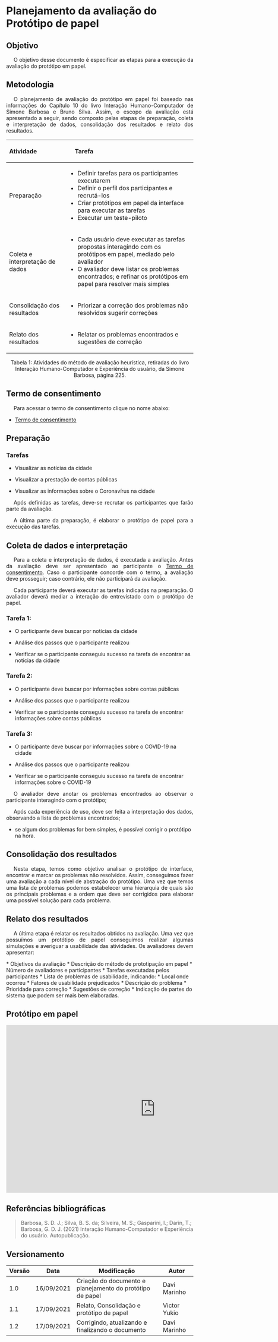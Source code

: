 # Planejamento da avaliação do Protótipo de papel
 
## Objetivo
<p style="text-indent: 20px; text-align: justify">
O objetivo desse documento é especificar as etapas para a execução da avaliação do protótipo em papel.
</p>
 
## Metodologia
<p style="text-indent: 20px; text-align: justify">
O planejamento de avaliação do protótipo em papel foi baseado nas informações do Capítulo 10 do livro Interação Humano-Computador de Simone Barbosa e Bruno Silva. Assim, o escopo da avaliação está apresentado a seguir, sendo composto pelas etapas de preparação, coleta e interpretação de dados, consolidação dos resultados e relato dos resultados.
</p>
 
| Atividade | <p style="text-indent: 20px;">Tarefa</p> |
|:--|:---|
| Preparação | <ul><li>Definir tarefas para os participantes executarem</li> <li>Definir o perfil dos participantes e recrutá-los</li><li>Criar protótipos em papel da interface para executar as tarefas</li><li>Executar um teste-piloto</li></ul> |
| Coleta e interpretação de dados |  <ul><li>Cada usuário deve executar as tarefas propostas interagindo com os protótipos em papel, mediado pelo avaliador</li><li>O avaliador deve listar os problemas encontrados; e refinar os protótipos em papel para resolver mais simples</li> </ul> |
| Consolidação dos resultados | <ul><li>Priorizar a correção dos problemas não resolvidos sugerir correções</li></ul> |
| Relato dos resultados | <ul><li>Relatar os problemas encontrados e sugestões de correção</li></ul> |
 
<center>
<figcaption>Tabela 1: Atividades do método de avaliação heurística, retiradas do livro Interação Humano-Computador e Experiência do usuário, da Simone Barbosa, página 225.</figcaption>
</center>
 
## Termo de consentimento
<p style="text-indent: 20px; text-align: justify">
Para acessar o termo de consentimento clique no nome abaixo:
</p>
 
- <p><a href="../termo-de-consentimento">Termo de consentimento</a></p>
 
## Preparação
 
### Tarefas
 
<ul><li>Visualizar as notícias da cidade</li></ul>
<ul><li>Visualizar a prestação de contas públicas</li></ul>
<ul><li>Visualizar as informações sobre o Coronavírus na cidade</li></ul>
 
<p style="text-indent: 20px; text-align: justify">
Após definidas as tarefas, deve-se recrutar os participantes que farão parte da avaliação.
</p>
 
<p style="text-indent: 20px; text-align: justify">
A última parte da preparação, é elaborar o protótipo de papel para a execução das tarefas.
</p>
 
## Coleta de dados e interpretação
 
<p style="text-indent: 20px; text-align: justify">
Para a coleta e interpretação de dados, é executada a avaliação. Antes da avaliação deve ser apresentado ao participante o <a href="../termo-de-consentimento">Termo de consentimento</a>. Caso o participante concorde com o termo, a avaliação deve prosseguir; caso contrário, ele não participará da avaliação.
</p>
 
<p style="text-indent: 20px; text-align: justify">
Cada participante deverá executar as tarefas indicadas na preparação. O avaliador deverá mediar a interação do entrevistado com o protótipo de papel.
</p>
 
### Tarefa 1:
<ul><li>O participante deve buscar por notícias da cidade</li></ul>
<ul><li>Análise dos passos que o participante realizou</li></ul>
<ul><li>Verificar se o participante conseguiu sucesso na tarefa de encontrar as noticias da cidade</li></ul>
 
### Tarefa 2:
<ul><li>O participante deve buscar por informações sobre contas públicas</li></ul>
<ul><li>Análise dos passos que o participante realizou</li></ul>
<ul><li>Verificar se o participante conseguiu sucesso na tarefa de encontrar informações sobre contas públicas</li></ul>
 
### Tarefa 3:
<ul><li>O participante deve buscar por informações sobre o COVID-19 na cidade</li></ul>
<ul><li>Análise dos passos que o participante realizou</li></ul>
<ul><li>Verificar se o participante conseguiu sucesso na tarefa de encontrar informações sobre o COVID-19</li></ul>
 
<p style="text-indent: 20px; text-align: justify">
O avaliador deve anotar os problemas encontrados ao observar o participante interagindo com o protótipo;
</p>
 
<p style="text-indent: 20px; text-align: justify">
Após cada experiência de uso, deve ser feita a interpretação dos dados, observando a lista de problemas encontrados;
<ul><li>se algum dos problemas for bem simples, é possível corrigir o protótipo na hora.</li></ul>
</p>
 
## Consolidação dos resultados
 
<p style="text-indent: 20px; text-align: justify">
Nesta etapa, temos como objetivo analisar o protótipo de interface, encontrar e marcar os problemas não resolvidos. Assim, conseguimos fazer uma avaliação a cada nível de abstração do protótipo. Uma vez que temos uma lista de problemas podemos estabelecer uma hierarquia de quais são os principais problemas e a ordem que deve ser corrigidos para elaborar uma possível solução para cada problema.   
</p>
 
## Relato dos resultados
 
<p style="text-indent: 20px; text-align: justify">
A última etapa é relatar os resultados obtidos na avaliação. Uma vez que possuímos um protótipo de papel conseguimos realizar algumas simulações e averiguar a usabilidade das atividades. Os avaliadores devem apresentar:
</p>
* Objetivos da avaliação
* Descrição do método de prototipação em papel
* Número de avaliadores e participantes
* Tarefas executadas pelos participantes
* Lista de problemas de usabilidade, indicando:
    * Local onde ocorreu
    * Fatores de usabilidade prejudicados
    * Descrição do problema
    * Prioridade para correção
    * Sugestões de correção
* Indicação de partes do sistema que podem ser mais bem elaboradas.
 
## Protótipo em papel
 
<iframe style="border: 1px solid rgba(0, 0, 0, 0.1);" width="800" height="450" src="https://www.figma.com/embed?embed_host=share&url=https%3A%2F%2Fwww.figma.com%2Fproto%2FNAISc9GIKohEGfEPbaJxSx%2Fprototipo-papel%3Fnode-id%3D1%253A56%26starting-point-node-id%3D1%253A56" allowfullscreen></iframe>
 
## Referências bibliográficas
 
> Barbosa, S. D. J.; Silva, B. S. da; Silveira, M. S.; Gasparini, I.; Darin, T.; Barbosa, G. D. J. (2021) Interação Humano-Computador e Experiência do usuário. Autopublicação.
 
## Versionamento
 
| Versão | Data | Modificação | Autor |
|--|--|--|--|
| 1.0 | 16/09/2021 | Criação do documento e planejamento do protótipo de papel | Davi Marinho |
| 1.1 | 17/09/2021 | Relato, Consolidação e protótipo de papel | Victor Yukio |
| 1.2 | 17/09/2021 | Corrigindo, atualizando e finalizando o documento | Davi Marinho |
 


